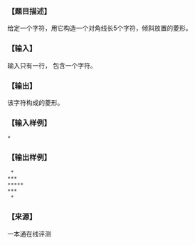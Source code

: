 ### 【题目描述】

给定一个字符，用它构造一个对角线长5个字符，倾斜放置的菱形。

### 【输入】

输入只有一行， 包含一个字符。

### 【输出】

该字符构成的菱形。

### 【输入样例】

```
*
```

### 【输出样例】

 ```
  *
 ***
*****
 ***
  *
```


 ### 【来源】

 一本通在线评测 
